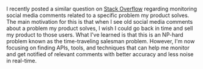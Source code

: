 I recently posted a similar question on [Stack Overflow](https://stackoverflow.com/questions/76240520/monitoring-and-getting-notified-of-specific-social-media-comments-related-to-a-p) regarding monitoring social media comments related to a specific problem my product solves. The main motivation for this is that when I see old social media comments about a problem my product solves, I wish I could go back in time and sell my product to those users. What I've learned is that this is an NP-hard problem known as the time-traveling salesman problem. However, I'm now focusing on finding APIs, tools, and techniques that can help me monitor and get notified of relevant comments with better accuracy and less noise in real-time.
